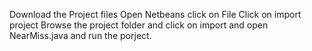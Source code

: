 Download the Project files
Open Netbeans
click on File
Click on import project
Browse the project folder
and click on import
and open NearMiss.java
and run the porject.
